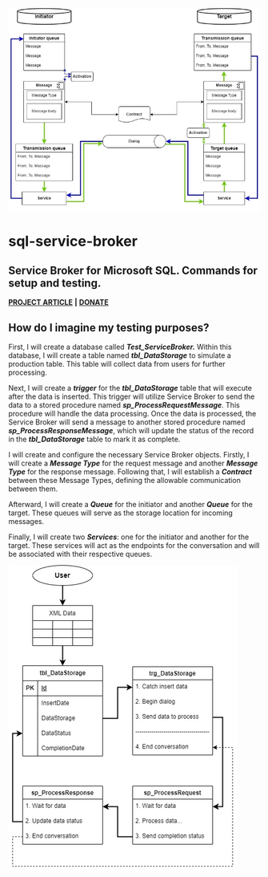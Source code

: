 ![application](https://github.com/mortylen/sql-service-broker/blob/main/img/sbdiagram-anim.gif?raw=true)

# sql-service-broker
## Service Broker for Microsoft SQL. Commands for setup and testing.

**[PROJECT ARTICLE](https://mortylen.hashnode.dev/sql-service-broker-my-first-steps)**
**|**
**[DONATE](https://mortylen.hashnode.dev/contact)**

## How do I imagine my testing purposes?

First, I will create a database called ***Test\_ServiceBroker.*** Within this database, I will create a table named ***tbl\_DataStorage*** to simulate a production table. This table will collect data from users for further processing.

Next, I will create a ***trigger*** for the ***tbl\_DataStorage*** table that will execute after the data is inserted. This trigger will utilize Service Broker to send the data to a stored procedure named ***sp\_ProcessRequestMessage***. This procedure will handle the data processing. Once the data is processed, the Service Broker will send a message to another stored procedure named ***sp\_ProcessResponseMessage***, which will update the status of the record in the ***tbl\_DataStorage*** table to mark it as complete.

I will create and configure the necessary Service Broker objects. Firstly, I will create a ***Message Type*** for the request message and another ***Message Type*** for the response message. Following that, I will establish a ***Contract*** between these Message Types, defining the allowable communication between them.

Afterward, I will create a ***Queue*** for the initiator and another ***Queue*** for the target. These queues will serve as the storage location for incoming messages.

Finally, I will create two ***Services***: one for the initiator and another for the target. These services will act as the endpoints for the conversation and will be associated with their respective queues.

![application](https://github.com/mortylen/sql-service-broker/blob/main/img/sbtest-anim.gif?raw=true)
